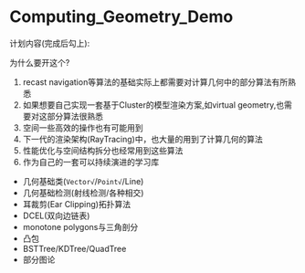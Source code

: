 # Computing_Geometry_Demo



计划内容(完成后勾上):  



为什么要开这个?

1. recast navigation等算法的基础实际上都需要对计算几何中的部分算法有所熟悉
2. 如果想要自己实现一套基于Cluster的模型渲染方案,如virtual geometry,也需要对这部分算法很熟悉  
3. 空间一些高效的操作也有可能用到
4. 下一代的渲染架构(RayTracing)中，也大量的用到了计算几何的算法
5. 性能优化与空间结构拆分也经常用到这些算法
6. 作为自己的一套可以持续演进的学习库



- 几何基础类(`Vector√`/`Point√`/Line)
- 几何基础检测(射线检测/各种相交)
- 耳裁剪(Ear Clipping)拓扑算法
- DCEL(双向边链表)
- monotone polygons与三角剖分
- 凸包
- BSTTree/KDTree/QuadTree
- 部分图论